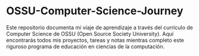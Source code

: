 # OSSU-Computer-Science-Journey
Este repositorio documenta mi viaje de aprendizaje a través del currículo de Computer Science de OSSU (Open Source Society University). Aquí encontrarás todos mis proyectos, tareas y notas mientras completo este riguroso programa de educación en ciencias de la computación.
